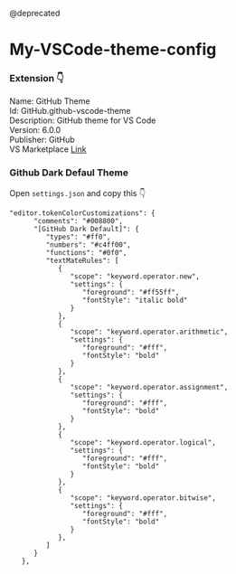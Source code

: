 @deprecated
# My-VSCode-theme-config

### Extension 👇 <br>
Name: GitHub Theme <br>
Id: GitHub.github-vscode-theme <br>
Description: GitHub theme for VS Code <br>
Version: 6.0.0 <br>
Publisher: GitHub <br>
VS Marketplace [Link](https://marketplace.visualstudio.com/items?itemName=GitHub.github-vscode-theme)

### Github Dark Defaul Theme
Open `settings.json` and copy this 👇
```
"editor.tokenColorCustomizations": {
      "comments": "#008800",
      "[GitHub Dark Default]": {
         "types": "#ff0",
         "numbers": "#c4ff00",
         "functions": "#0f0",
         "textMateRules": [
            {
               "scope": "keyword.operator.new",
               "settings": {
                  "foreground": "#ff55ff",
                  "fontStyle": "italic bold"
               }
            },
            {
               "scope": "keyword.operator.arithmetic",
               "settings": {
                  "foreground": "#fff",
                  "fontStyle": "bold"
               }
            },
            {
               "scope": "keyword.operator.assignment",
               "settings": {
                  "foreground": "#fff",
                  "fontStyle": "bold"
               }
            },
            {
               "scope": "keyword.operator.logical",
               "settings": {
                  "foreground": "#fff",
                  "fontStyle": "bold"
               }
            },
            {
               "scope": "keyword.operator.bitwise",
               "settings": {
                  "foreground": "#fff",
                  "fontStyle": "bold"
               }
            },
         ]
      }
   },
```
